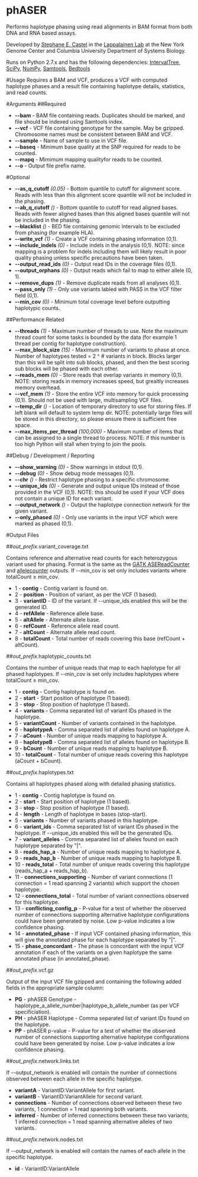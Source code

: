 # phASER
Performs haplotype phasing using read alignments in BAM format from both DNA and RNA based assays.

Developed by [Stephane E. Castel](mailto:scastel@nygenome.org) in the [Lappalainen Lab](http://tllab.org) at the New York Genome Center and Columbia University Department of Systems Biology.

Runs on Python 2.7.x and has the following dependencies: [IntervalTree](https://github.com/jamescasbon/PyVCF), [SciPy](http://www.scipy.org), [NumPy](http://www.numpy.org), [Samtools](http://www.htslib.org), [Bedtools](http://bedtools.readthedocs.org)

#Usage
Requires a BAM and VCF, produces a VCF with computed haplotype phases and a result file containing haplotype details, statistics, and read counts.

#Arguments
##Required
* **--bam** - BAM file containing reads. Duplicates should be marked, and file should be indexed using Samtools index.
* **--vcf** - VCF file containing genotype for the sample. May be gzipped. Chromosome names must be consistent between BAM and VCF.
* **--sample** - Name of sample to use in VCF file.
* **--baseq** - Minimum base quality at the SNP required for reads to be counted.
* **--mapq** - Mimimum mapping qualityfor reads to be counted.
* **--o** - Output file prefix name.

#Optional
* **--as_q_cutoff** _(0.05)_ - Bottom quantile to cutoff for alignment score. Reads with less than this alignment score quantile will not be included in the phasing.
* **--ab_q_cutoff** _()_ - Bottom quantile to cutoff for read aligned bases. Reads with fewer aligned bases than this aligned bases quantile will not be included in the phasing.
* **--blacklist** _()_ - BED file containing genomic intervals to be excluded from phasing (for example HLA).
* **--write_vcf** _(1)_ - Create a VCF containing phasing information (0,1).
* **--include_indels** _(0)_ - Include indels in the analysis (0,1). NOTE: since mapping is a problem for indels including them will likely result in poor quality phasing unless specific precautions have been taken.
* **--output_read_ids** _(0)_ - Output read IDs in the coverage files (0,1).
* **--output_orphans** _(0)_ - Output reads which fail to map to either allele (0, 1).
* **--remove_dups** _(1)_ - Remove duplicate reads from all analyses (0,1).
* **--pass_only** _(1)_ - Only use variants labled with PASS in the VCF filter field (0,1).
* **--min_cov** _(0)_ - Minimum total coverage level before outputting haplotypic counts.

##Performance Related
* **--threads** _(1)_ - Maximum number of threads to use. Note the maximum thread count for some tasks is bounded by the data (for example 1 thread per contig for haplotype construction).
* **--max_block_size** _(15)_ - Maximum number of variants to phase at once. Number of haplotypes tested = 2 ^ # variants in block. Blocks larger than this will be split into sub blocks, phased, and then the best scoring sub blocks will be phased with each other.
* **--reads_mem** _(0)_ - Store reads that overlap variants in memory (0,1). NOTE: storing reads in memory increases speed, but grealtly increases memory overhead.
* **--vcf_mem** _(1)_ - Store the entire VCF into memory for quick processing (0,1). Should not be used with large, multisampling VCF files.
* **--temp_dir** _()_ - Location of temporary directory to use for storing files. If left blank will default to system temp dir. NOTE: potentially large files will be stored in this directory, so please ensure there is sufficient free space.
* **--max_items_per_thread** _(100,000)_ - Maximum number of items that can be assigned to a single thread to process. NOTE: if this number is too high Python will stall when trying to join the pools.

##Debug / Development / Reporting
* **--show_warning** _(0)_ - Show warnings in stdout (0,1).
* **--debug** _(0)_ - Show debug mode messages (0,1).
* **--chr** _()_ - Restrict haplotype phasing to a specific chromosome.
* **--unique_ids** _(0)_ - Generate and output unique IDs instead of those provided in the VCF (0,1). NOTE: this should be used if your VCF does not contain a unique ID for each variant.
* **--output_network** _()_ - Output the haplotype connection network for the given variant.
* **--only_phased** _(0)_ - Only use variants in the input VCF which were marked as phased (0,1).

#Output Files

##*out_prefix*.variant_coverage.txt

Contains reference and alternative read counts for each heterozygous variant used for phasing. Format is the same as the [GATK ASEReadCounter](https://www.broadinstitute.org/gatk/gatkdocs/org_broadinstitute_gatk_tools_walkers_rnaseq_ASEReadCounter.php) and [allelecounter](https://github.com/secastel/allelecounter) outputs. If --min_cov is set only includes variants where totalCount ≥ min_cov.
* 1 - **contig** - Contig variant is found on.
* 2 - **position** - Position of variant, as per the VCF (1 based).
* 3 - **variantID** - ID of the variant. If --unique_ids enabled this will be the generated ID.
* 4 - **refAllele** - Reference allele base.
* 5 - **altAllele** - Alternate allele base.
* 6 - **refCount** - Reference allele read count.
* 7 - **altCount** - Alternate allele read count.
* 8 - **totalCount** - Total number of reads covering this base (refCount + altCount).

##*out_prefix*.haplotypic_counts.txt

Contains the number of unique reads that map to each haplotype for all phased haplotypes. If --min_cov is set only includes haplotypes where totalCount ≥ min_cov.

* 1 - **contig** - Contig haplotype is found on.
* 2 - **start** - Start position of haplotype (1 based).
* 3 - **stop** - Stop position of haplotype (1 based).
* 4 - **variants** - Comma separated list of variant IDs phased in the haplotype.
* 5 - **variantCount** - Number of variants contained in the haplotype.
* 6 - **haplotypeA** - Comma separated list of alleles found on haplotype A.
* 7 - **aCount** - Number of unique reads mapping to haplotype A.
* 8 - **haplotypeB** - Comma separated list of alleles found on haplotype B.
* 9 - **bCount** - Number of unique reads mapping to haplotype B.
* 10 - **totalCount** - Total number of unique reads covering this haplotype (aCount + bCount).

##*out_prefix*.haplotypes.txt

Contains all haplotypes phased along with detailed phasing statistics.

* 1 - **contig** - Contig haplotype is found on.
* 2 - **start** - Start position of haplotype (1 based).
* 3 - **stop** - Stop position of haplotype (1 based).
* 4 - **length** - Length of haplotype in bases (stop-start).
* 5 - **variants** - Number of variants phased in this haplotype.
* 6 - **variant_ids** -  Comma separated list of variant IDs phased in the haplotype. If --unique_ids enabled this will be the generated IDs.
* 7 - **variant_alleles** - Comma separated list of alleles found on each haplotype separated by "|".
* 8 - **reads_hap_a** - Number of unique reads mapping to haplotype A.
* 9 - **reads_hap_b** - Number of unique reads mapping to haplotype B.
* 10 - **reads_total** - Total number of unique reads covering this haplotype (reads_hap_a + reads_hap_b).
* 11 - **connections_supporting** - Number of variant connections (1 connection = 1 read spanning 2 variants) which support the chosen haplotype.
* 12 - **connections_total** - Total number of variant connections observed for this haplotype.
* 13 - **conflicting_config_p** - P-value for a test of whether the observed number of connections supporting alternative haplotype configurations could have been generated by noise. Low p-value indicates a low confidence phasing.
* 14 - **annotated_phase** - If input VCF contained phasing information, this will give the annotated phase for each haplotype separated by "|".
* 15 - **phase_concordant** - The phase is concordant with the input VCF annotation if each of the variants on a given haplotype the same annotated phase (in annotated_phase).

##*out_prefix*.vcf.gz

Output of the input VCF file gzipped and containing the following added fields in the appropriate sample column:

* **PG** - phASER Genotype - haplotype_a_allele_number|haplotype_b_allele_number (as per VCF specificiation).
* **PH** - phASER Haplotype - Comma separated list of variant IDs found on the haplotype.
* **PP** - phASER p-value - P-value for a test of whether the observed number of connections supporting alternative haplotype configurations could have been generated by noise. Low p-value indicates a low confidence phasing.

##*out_prefix*.network.links.txt

If --output_network is enabled will contain the number of connections observed between each allele in the specific haplotype.

* **variantA** - VariantID:VariantAllele for first variant.
* **variantB** - VariantID:VariantAllele for second variant.
* **connections** - Number of connections observed between these two variants, 1 connection = 1 read spanning both variants.
* **inferred** - Number of inferred connections between these two variants, 1 inferred connection = 1 read spanning alternative alleles of two variants.

##*out_prefix*.network.nodes.txt

If --output_network is enabled will contain the names of each allele in the specific haplotype.

* **id** - VariantID:VariantAllele
